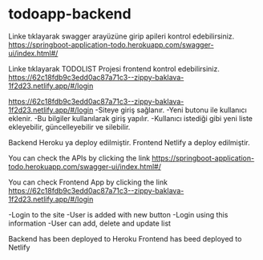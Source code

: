 # todoapp-backend

Linke tıklayarak swagger arayüzüne girip apileri kontrol edebilirsiniz.
https://springboot-application-todo.herokuapp.com/swagger-ui/index.html#/

Linke tıklayarak TODOLIST Projesi frontend kontrol edebilirsiniz.
https://62c18fdb9c3edd0ac87a71c3--zippy-baklava-1f2d23.netlify.app/#/login


https://62c18fdb9c3edd0ac87a71c3--zippy-baklava-1f2d23.netlify.app/#/login
-Siteye giriş sağlanır.
-Yeni butonu ile kullanıcı eklenir.
-Bu bilgiler kullanılarak giriş yapılır.
-Kullanıcı istediği gibi yeni liste ekleyebilir, güncelleyebilir ve silebilir.


Backend Heroku ya deploy edilmiştir.
Frontend Netlify a deploy edilmiştir.



You can check the APIs by clicking the link
https://springboot-application-todo.herokuapp.com/swagger-ui/index.html#/

You can check Frontend App by clicking the link
https://62c18fdb9c3edd0ac87a71c3--zippy-baklava-1f2d23.netlify.app/#/login

-Login to the site
-User is added with new button
-Login using this information
-User can add, delete and update list


Backend has been deployed to Heroku
Frontend has beed deployed to Netlify





